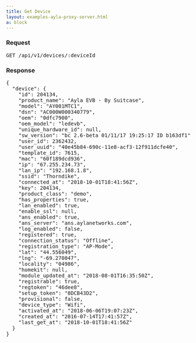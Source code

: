 ```yaml
---
title: Get Device
layout: examples-ayla-proxy-server.html
a: block
---
```


### Request
<pre>
GET /api/v1/devices/:deviceId
</pre>

### Response

<pre>
{
  "device": {
    "id": 204134,
    "product_name": "Ayla EVB - By Suitcase",
    "model": "AY001MTC1",
    "dsn": "AC000W000340779",
    "oem": "0dfc7900",
    "oem_model": "ledevb",
    "unique_hardware_id": null,
    "sw_version": "bc 2.6-beta 01/11/17 19:25:17 ID b163df1",
    "user_id": 2362432,
    "user_uuid": "40e45b84-690c-11e8-acf3-12f911dcfe40",
    "template_id": 7615,
    "mac": "60f189dcd936",
    "ip": "67.255.234.73",
    "lan_ip": "192.168.1.8",
    "ssid": "Thorndike",
    "connected_at": "2018-10-01T18:41:56Z",
    "key": 204134,
    "product_class": "demo",
    "has_properties": true,
    "lan_enabled": true,
    "enable_ssl": null,
    "ans_enabled": true,
    "ans_server": "ans.aylanetworks.com",
    "log_enabled": false,
    "registered": true,
    "connection_status": "Offline",
    "registration_type": "AP-Mode",
    "lat": "44.556049",
    "lng": "-69.270047",
    "locality": "04986",
    "homekit": null,
    "module_updated_at": "2018-08-01T16:35:50Z",
    "registrable": true,
    "regtoken": "46dee8",
    "setup_token": "8DCB43D2",
    "provisional": false,
    "device_type": "Wifi",
    "activated_at": "2018-06-06T19:07:23Z",
    "created_at": "2016-07-14T17:41:57Z",
    "last_get_at": "2018-10-01T18:41:56Z"
  }
}
</pre>
